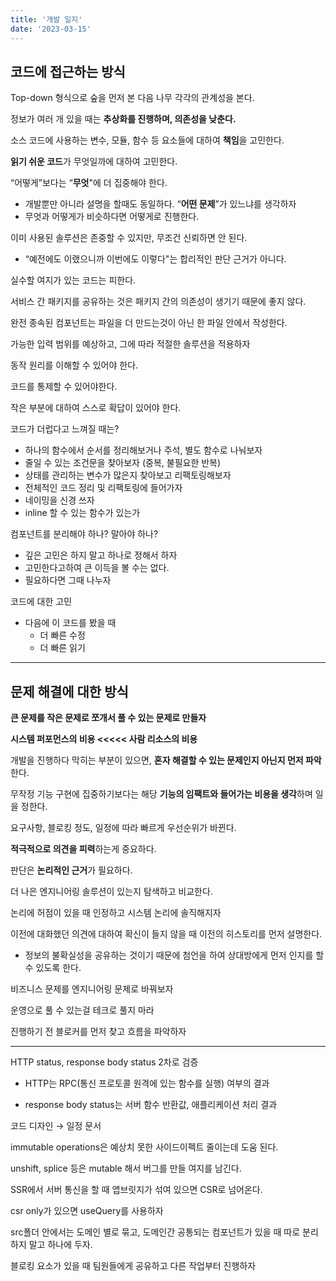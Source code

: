 ```yaml
---
title: '개발 일지'
date: '2023-03-15'
---
```


## 코드에 접근하는 방식

Top-down 형식으로 숲을 먼저 본 다음 나무 각각의 관계성을 본다.

정보가 여러 개 있을 때는 **추상화를 진행하며, 의존성을 낮춘다.**

소스 코드에 사용하는 변수, 모듈, 함수 등 요소들에 대하여 **책임**을 고민한다.

**읽기 쉬운 코드**가 무엇일까에 대하여 고민한다.

“어떻게”보다는 “**무엇**"에 더 집중해야 한다.

- 개발뿐만 아니라 설명을 할때도 동일하다. “**어떤 문제**”가 있느냐를 생각하자
- 무엇과 어떻게가 비슷하다면 어떻게로 진행한다.

이미 사용된 솔루션은 존중할 수 있지만, 무조건 신뢰하면 안 된다.

- “예전에도 이랬으니까 이번에도 이렇다"는 합리적인 판단 근거가 아니다.

실수할 여지가 있는 코드는 피한다.

서비스 간 패키지를 공유하는 것은 패키지 간의 의존성이 생기기 때문에 좋지 않다.

완전 종속된 컴포넌트는 파일을 더 만드는것이 아닌 한 파일 안에서 작성한다.

가능한 입력 범위를 예상하고, 그에 따라 적절한 솔루션을 적용하자

동작 원리를 이해할 수 있어야 한다.

코드를 통제할 수 있어야한다.

작은 부분에 대하여 스스로 확답이 있어야 한다.

코드가 더럽다고 느껴질 때는?

- 하나의 함수에서 순서를 정리해보거나 주석, 별도 함수로 나눠보자
- 줄일 수 있는 조건문을 찾아보자 (중복, 불필요한 반복)
- 상태를 관리하는 변수가 많은지 찾아보고 리팩토링해보자
- 전체적인 코드 정리 및 리팩토링에 들어가자
- 네이밍을 신경 쓰자
- inline 할 수 있는 함수가 있는가

컴포넌트를 분리해야 하나? 말아야 하나?

- 깊은 고민은 하지 말고 하나로 정해서 하자
- 고민한다고하여 큰 이득을 볼 수는 없다.
- 필요하다면 그때 나누자

코드에 대한 고민

- 다음에 이 코드를 봤을 때
  - 더 빠른 수정
  - 더 빠른 읽기

---

## 문제 해결에 대한 방식

**큰 문제를 작은 문제로 쪼개서 풀 수 있는 문제로 만들자**

**시스템 퍼포먼스의 비용 <<<<< 사람 리소스의 비용**

개발을 진행하다 막히는 부분이 있으면, **혼자 해결할 수 있는 문제인지 아닌지 먼저 파악**한다.

무작정 기능 구현에 집중하기보다는 해당 **기능의 임팩트와 들어가는 비용을 생각**하며 일을 정한다.

요구사항, 블로킹 정도, 일정에 따라 빠르게 우선순위가 바뀐다.

**적극적으로 의견을 피력**하는게 중요하다.

판단은 **논리적인 근거**가 필요하다.

더 나은 엔지니어링 솔루션이 있는지 탐색하고 비교한다.

논리에 허점이 있을 때 인정하고 시스템 논리에 솔직해지자

이전에 대화했던 의견에 대하여 확신이 들지 않을 때 이전의 히스토리를 먼저 설명한다.

- 정보의 불확실성을 공유하는 것이기 때문에 첨언을 하여 상대방에게 먼저 인지를 할 수 있도록 한다.

비즈니스 문제를 엔지니어링 문제로 바꿔보자

운영으로 풀 수 있는걸 테크로 풀지 마라

진행하기 전 블로커를 먼저 찾고 흐름을 파악하자

---

HTTP status, response body status 2차로 검증

- HTTP는 RPC(통신 프로토콜 원격에 있는 함수를 실행) 여부의 결과

- response body status는 서버 함수 반환값, 애플리케이션 처리 결과

코드 디자인 → 일정 문서

immutable operations은 예상치 못한 사이드이펙트 줄이는데 도움 된다.

unshift, splice 등은 mutable 해서 버그를 만들 여지를 남긴다.

SSR에서 서버 통신을 할 때 앱브릿지가 섞여 있으면 CSR로 넘어온다.

csr only가 있으면 useQuery를 사용하자

src폴더 안에서는 도메인 별로 묶고, 도메인간 공통되는 컴포넌트가 있을 때 따로 분리하지 말고 하나에 두자.

블로킹 요소가 있을 때 팀원들에게 공유하고 다른 작업부터 진행하자
